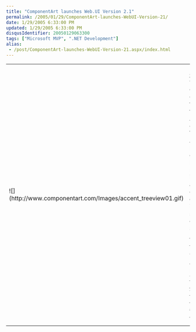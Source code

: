 ```yaml
---
title: "ComponentArt launches Web.UI Version 2.1"
permalink: /2005/01/29/ComponentArt-launches-WebUI-Version-21/
date: 1/29/2005 6:33:00 PM
updated: 1/29/2005 6:33:00 PM
disqusIdentifier: 20050129063300
tags: ["Microsoft MVP", ".NET Development"]
alias:
 - /post/ComponentArt-launches-WebUI-Version-21.aspx/index.html
---
```

<table>
  <tbody>
  <tr>
    <td>![](http://www.componentart.com/Images/accent_treeview01.gif)</td>
    <td>
      

[ComponentArt](http://www.componentart.com/home.aspx) was 
      kind enough to offer me a free license of there ASP.NET components: Web.UI 
      2.1 for ASP.NET. I post about the components because I was really 
      impressed about the quality and decided to integrate some of them on my 
      web site [Tech Head Brothers](http://www.techheadbrothers.com "Tech Head Brothers").
<!-- more -->

You might check them here : [Menu](http://www.componentart.com/menu/default.aspx), [TreeView](http://www.componentart.com/treeview/default.aspx), [NavBar](http://www.componentart.com/navbar/default.aspx), [TabStrip](http://www.componentart.com/tabstrip/default.aspx), [MultiPage](http://www.componentart.com/multipage/default.aspx), 
      [SiteMap](http://www.componentart.com/sitemap/default.aspx), [Rotator](http://www.componentart.com/rotator/default.aspx), [Snap](http://www.componentart.com/snap/default.aspx).
</td></tr></tbody></table>
